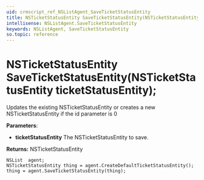 ```yaml
---
uid: crmscript_ref_NSListAgent_SaveTicketStatusEntity
title: NSTicketStatusEntity SaveTicketStatusEntity(NSTicketStatusEntity ticketStatusEntity);
intellisense: NSListAgent.SaveTicketStatusEntity
keywords: NSListAgent, SaveTicketStatusEntity
so.topic: reference
---
```


# NSTicketStatusEntity SaveTicketStatusEntity(NSTicketStatusEntity ticketStatusEntity);
	  
Updates the existing NSTicketStatusEntity or creates a new NSTicketStatusEntity if the id parameter is 0
	  
**Parameters**:
 - **ticketStatusEntity** The NSTicketStatusEntity to save.

**Returns:** NSTicketStatusEntity

```crmscript
NSList  agent;
NSTicketStatusEntity thing = agent.CreateDefaultTicketStatusEntity();
thing = agent.SaveTicketStatusEntity(thing);
```

